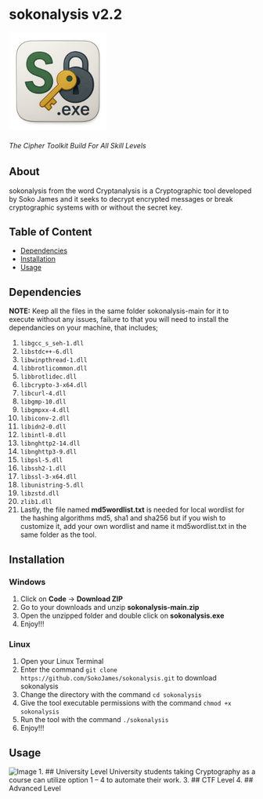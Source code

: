 # sokonalysis v2.2

<p align="left">
  <img src="logo.png" alt="sokonalysis logo" width="200"/>
</p>

###### The Cipher Toolkit Build For All Skill Levels 

## About
sokonalysis from the word Cryptanalysis is a Cryptographic tool developed by Soko James and it seeks to decrypt encrypted messages or break cryptographic systems with or without the secret key.

## Table of Content
- [Dependencies](#Dependencies)
- [Installation](#Installation)
- [Usage](#Usage)

## Dependencies
**NOTE:** Keep all the files in the same folder sokonalysis-main for it to execute without any issues, failure to that you will need to install the dependancies on your machine, that includes;
1. `libgcc_s_seh-1.dll`
2. `libstdc++-6.dll`
3. `libwinpthread-1.dll`
4. `libbrotlicommon.dll`
5. `libbrotlidec.dll`
6. `libcrypto-3-x64.dll`
7. `libcurl-4.dll`
8. `libgmp-10.dll`
9. `libgmpxx-4.dll`
10. `libiconv-2.dll`
11. `libidn2-0.dll`
12. `libintl-8.dll`
13. `libnghttp2-14.dll`
14. `libnghttp3-9.dll`
15. `libpsl-5.dll`
16. `libssh2-1.dll`
17. `libssl-3-x64.dll`
18. `libunistring-5.dll`
19. `libzstd.dll`
20. `zlib1.dll`
21. Lastly, the file named **md5wordlist.txt** is needed for local wordlist for the hashing algorithms md5, sha1 and sha256 but if you wish to customize it, add your own wordlist and name it md5wordlist.txt in the same folder as the tool.

## Installation
### Windows
1. Click on **Code** → **Download ZIP**
2. Go to your downloads and unzip **sokonalysis-main.zip**
3. Open the unzipped folder and double click on **sokonalysis.exe**
4. Enjoy!!!
   
### Linux
1. Open your Linux Terminal
2. Enter the command `git clone https://github.com/SokoJames/sokonalysis.git` to download sokonalysis
3. Change the directory with the command `cd sokonalysis`
4. Give the tool executable permissions with the command `chmod +x sokonalysis`
5. Run the tool with the command `./sokonalysis`
6. Enjoy!!!

## Usage
<img width="373" alt="Image" src="https://github.com/user-attachments/assets/25293170-ed1f-473c-9a4a-ef03d4664221" />
1. ## University Level
   University students taking Cryptography as a course can utilize option 1 – 4 to automate their work.
3. ## CTF Level
4. ## Advanced Level 

